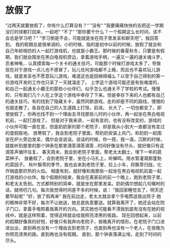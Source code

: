 # 放假了
”过两天就要放假了，你有什么打算没有？“
”没有“
”我要痛痛快快的去把这一学期没打的球都打回来，一起吧“
“不了”
“那你要干什么？一个假期这么长时间，该不会总是学习吧？”
“学习倒是不会，可能就是坐在院子里发呆和聊天吧”，我回答到。
我的假期总是很单调的。小的时候，指的是初中以前的时候，放假了就会和自己年龄相仿的人一起打游戏机，也就是小霸王。那时候的春夏秋冬，只要是有假期，我们就会围坐在黑白电视机旁边，拿着游戏手柄，一遍又一遍的通关魂斗罗，忍者神龟... 认真摸索每一个关卡的通关技巧，可能那个时候打游戏太多了，导致现在对于游戏一点儿也不感冒了，玩儿任何游戏都不上瘾，而且也不喜欢玩儿游戏，就是发呆也不愿意玩儿游戏，难道这也是因祸得福么？以至于自己得到的第一份游戏开发的工作也只呆了一天就溜走了。
上学这个游戏可能还是有些难度的，和自己一起通关小霸王的那些小伙伴们，似乎怎么也通关不了学校的考试。慢慢的，只有我们几个人在上学这个游戏中幸存了下来。但是幸存下来的人也都有自己的通关技巧，有的找到了隐藏关卡，虽然同款游戏，走的却是不同的路线，慢慢的也就走散了。各自在自己的人生道路上打怪，前进。
长大了，一切也都变了。即使放假了，你再也找不到一个理由去寻找那些儿时的小伙伴，再一起坐在黑白电视机前，一起打游戏了。
但是对于我来讲，一起有变的，也有没有改变的，游戏的小伙伴可能一直在变，但是奶奶家的那个老院子，却是我从小到大一直都没有变过的度假胜地。
放寒假了，我会到老院子里面，帮奶奶安装上风门，和奶奶一起围坐在炉火旁边发呆，偶尔会说说话。说话的时候，你一搭，我一语。沉默的时候，就能听到屋里的那个钟表在那里滴答滴答滴答...时间好像没有尽头，就好像只有这滴答声循环往复。
春天周末，我会到老院子里面，帮老太太翻土，埋下一年的蔬菜种子。
放暑假了，会到老院子里，坐在小马扎上，听蝉鸣。用水管灌溉那蓬勃的菜园子。
秋叶飘零的季节，我也会来到老院子里，拉上小车，将飘零归拢，化作锅底那炽热的火焰。
相逢有别，就好像和我那些一起坐在黑白电视机前面一起打游戏的小伙伴。每个假期的结束，我会在离家前的前一个晚上，跑到老院子里，和老太太告别。方式都特别的简单，就是坐在那里发呆。奶奶偶尔想起几句嘱咐的话，就唠叨几句。每次我觉得时间差不多的时候，说：
“我回家睡觉去了，明天还要早起呢”
“好，放了假再来”
我在前边走，老太太就会拿个手电筒送我出院子
她的眼神非常不好，每次不让她送，她总是执意要送。就算我离开了，她还会站在院子门口，拿着手电照着我离开的方向。其实她也可能看不清我到底有没有在她的视线中。就是这样照着，觉得这样就会给我照亮漆黑的夜路。
现在回想起来，以前的假期好像真的好短，好像只有我奔向老院子，夜晚离开的情形。在老院子门口进进出出，直到再也没有一个理由去到老院子，也直到再也没有一个老人，在夜晚为你照亮漆黑的路。直到再也没有假期。
直到，那个钟表落满尘埃，走到了时间的尽头。